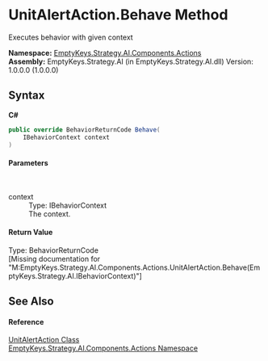 # UnitAlertAction.Behave Method 
 

Executes behavior with given context

**Namespace:**&nbsp;<a href="N_EmptyKeys_Strategy_AI_Components_Actions">EmptyKeys.Strategy.AI.Components.Actions</a><br />**Assembly:**&nbsp;EmptyKeys.Strategy.AI (in EmptyKeys.Strategy.AI.dll) Version: 1.0.0.0 (1.0.0.0)

## Syntax

**C#**<br />
``` C#
public override BehaviorReturnCode Behave(
	IBehaviorContext context
)
```


#### Parameters
&nbsp;<dl><dt>context</dt><dd>Type: IBehaviorContext<br />The context.</dd></dl>

#### Return Value
Type: BehaviorReturnCode<br />\[Missing <returns> documentation for "M:EmptyKeys.Strategy.AI.Components.Actions.UnitAlertAction.Behave(EmptyKeys.Strategy.AI.IBehaviorContext)"\]

## See Also


#### Reference
<a href="T_EmptyKeys_Strategy_AI_Components_Actions_UnitAlertAction">UnitAlertAction Class</a><br /><a href="N_EmptyKeys_Strategy_AI_Components_Actions">EmptyKeys.Strategy.AI.Components.Actions Namespace</a><br />